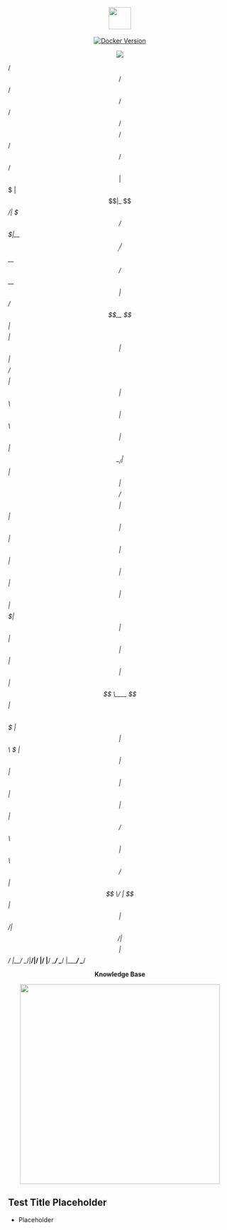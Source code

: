 <p align="center">
  <img src="https://i.imgur.com/vZaCl0Z.png" width="50">
  
  <br>
  <br>
  
  <a href="https://hub.docker.com/r/slatedocs/slate">
    <img src="https://img.shields.io/docker/v/slatedocs/slate?sort=semver" alt="Docker Version" /></a>
</p>

<p align="center">
  <img src="https://i.imgur.com/qtHzLj1.png" width="">
</p>

 /$$   /$$ /$$$$$$ /$$      /$$ /$$$$$$$$ /$$$$$$   /$$$$$$  /$$        /$$$$$$ 
| $$$ | $$|_  $$_/| $$$    /$$$|__  $$__//$$__  $$ /$$__  $$| $$       /$$__  $$
| $$$$| $$  | $$  | $$$$  /$$$$   | $$  | $$  \ $$| $$  \ $$| $$      | $$  \__/
| $$ $$ $$  | $$  | $$ $$/$$ $$   | $$  | $$  | $$| $$  | $$| $$      |  $$$$$$ 
| $$  $$$$  | $$  | $$  $$$| $$   | $$  | $$  | $$| $$  | $$| $$       \____  $$
| $$\  $$$  | $$  | $$\  $ | $$   | $$  | $$  | $$| $$  | $$| $$       /$$  \ $$
| $$ \  $$ /$$$$$$| $$ \/  | $$   | $$  |  $$$$$$/|  $$$$$$/| $$$$$$$$|  $$$$$$/
|__/  \__/|______/|__/     |__/   |__/   \______/  \______/ |________/ \______/ 
                                                                                
                                                                                
                                                                                

<p align="center"><b> Knowledge Base </b></p>

<p align="center">
  <img src="https://i.imgur.com/EBSeQGz.png" width=450>
</p>


Test Title Placeholder
---------------------------------

* Placeholder



